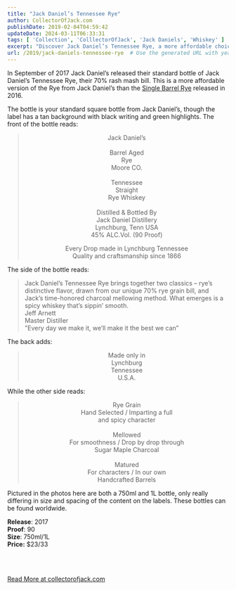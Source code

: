 ```yaml
---
title: "Jack Daniel’s Tennessee Rye"
author: CollectorOfJack.com
publishDate: 2019-02-04T04:59:42
updateDate: 2024-03-11T06:33:31
tags: [ 'Collection', 'ColllectorOfJack', 'Jack Daniels', 'Whiskey' ]
excerpt: "Discover Jack Daniel’s Tennessee Rye, a more affordable choice with spicy flavor. Released in 2017, it's a blend of rye grain and unique craftsmanship."
url: /2019/jack-daniels-tennessee-rye  # Use the generated URL with year
---
```

<p>In September of 2017 Jack Daniel’s released their standard bottle of Jack Daniel’s Tennessee Rye, their 70% rash mash bill. This is a more affordable version of the Rye from Jack Daniel’s than the <a href="https://collectorofjack.com/JackDanielsSingleBarrelRye" target="_blank">Single Barrel Rye</a> released in 2016. </p><p>The bottle is your standard square bottle from Jack Daniel’s, though the label has a tan background with black writing and green highlights. The front of the bottle reads:</p><blockquote><p align="center">Jack Daniel’s <br /><br />Barrel Aged <br />Rye<br />Moore CO.<br /><br />Tennessee <br />Straight <br />Rye Whiskey<br /><br />Distilled &amp; Bottled By<br />Jack Daniel Distillery<br />Lynchburg, Tenn USA<br />45% ALC.Vol. (90 Proof)</p><p align="center">Every Drop made in Lynchburg Tennessee<br />Quality and craftsmanship since 1866</p></blockquote><p>The side of the bottle reads:</p><blockquote><p>Jack Daniel’s Tennessee Rye brings together two classics – rye’s distinctive flavor, drawn from our unique 70% rye grain bill, and Jack’s time-honored charcoal mellowing method. What emerges is a spicy whiskey that’s sippin’ smooth. <br />Jeff Arnett<br />Master Distiller<br />”Every day we make it, we’ll make it the best we can”</p></blockquote><p>The back adds:</p><blockquote><p align="center">Made only in <br />Lynchburg<br />Tennessee<br />U.S.A.</p></blockquote><p>While the other side reads:</p><blockquote><p align="center">Rye Grain<br />Hand Selected / Imparting a full<br />and spicy character<br /><br />Mellowed<br />For smoothness / Drop by drop through<br />Sugar Maple Charcoal<br /><br />Matured<br />For characters / In our own<br />Handcrafted Barrels</p></blockquote><p>Pictured in the photos here are both a 750ml and 1L bottle, only really differing in size and spacing of the content on the labels. These bottles can be found worldwide.</p><p><strong>Release</strong>: 2017<br /><strong>Proof</strong>: 90<br /><strong>Size</strong>: 750ml/1L<br /><strong>Price:</strong> $23/33<p><br /><br /></p> <a href="https://collectorofjack.com/JackDanielsTennesseeRye">Read More at collectorofjack.com</a>

